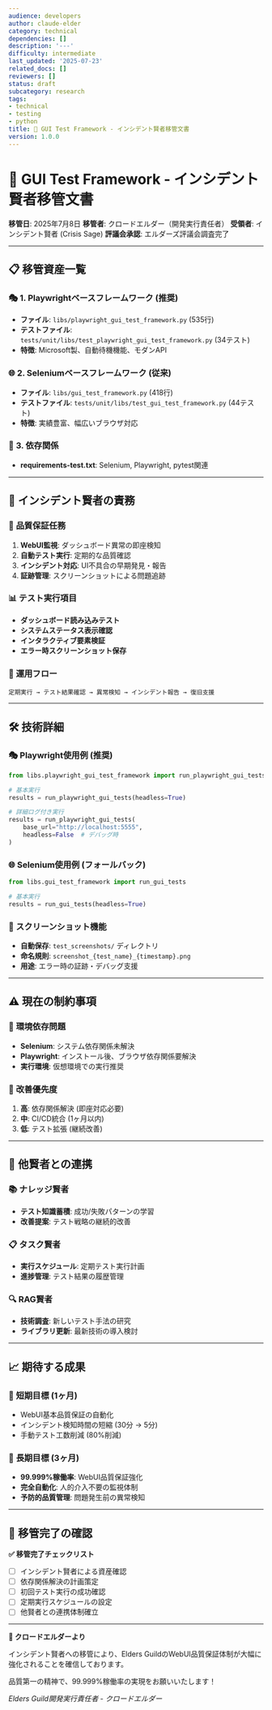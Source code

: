 ```yaml
---
audience: developers
author: claude-elder
category: technical
dependencies: []
description: '---'
difficulty: intermediate
last_updated: '2025-07-23'
related_docs: []
reviewers: []
status: draft
subcategory: research
tags:
- technical
- testing
- python
title: 🚨 GUI Test Framework - インシデント賢者移管文書
version: 1.0.0
---
```


# 🚨 GUI Test Framework - インシデント賢者移管文書

**移管日**: 2025年7月8日
**移管者**: クロードエルダー（開発実行責任者）
**受領者**: インシデント賢者 (Crisis Sage)
**評議会承認**: エルダーズ評議会調査完了

---

## 📋 **移管資産一覧**

### 🎭 **1. Playwrightベースフレームワーク** (推奨)
- **ファイル**: `libs/playwright_gui_test_framework.py` (535行)
- **テストファイル**: `tests/unit/libs/test_playwright_gui_test_framework.py` (34テスト)
- **特徴**: Microsoft製、自動待機機能、モダンAPI

### 🌐 **2. Seleniumベースフレームワーク** (従来)
- **ファイル**: `libs/gui_test_framework.py` (418行)
- **テストファイル**: `tests/unit/libs/test_gui_test_framework.py` (44テスト)
- **特徴**: 実績豊富、幅広いブラウザ対応

### 🔧 **3. 依存関係**
- **requirements-test.txt**: Selenium, Playwright, pytest関連

---

## 🎯 **インシデント賢者の責務**

### 🚨 **品質保証任務**
1. **WebUI監視**: ダッシュボード異常の即座検知
2. **自動テスト実行**: 定期的な品質確認
3. **インシデント対応**: UI不具合の早期発見・報告
4. **証跡管理**: スクリーンショットによる問題追跡

### 📊 **テスト実行項目**
- **ダッシュボード読み込みテスト**
- **システムステータス表示確認**
- **インタラクティブ要素検証**
- **エラー時スクリーンショット保存**

### 🔄 **運用フロー**
```
定期実行 → テスト結果確認 → 異常検知 → インシデント報告 → 復旧支援
```

---

## 🛠️ **技術詳細**

### 🎭 **Playwright使用例** (推奨)
```python
from libs.playwright_gui_test_framework import run_playwright_gui_tests

# 基本実行
results = run_playwright_gui_tests(headless=True)

# 詳細ログ付き実行
results = run_playwright_gui_tests(
    base_url="http://localhost:5555",
    headless=False  # デバッグ時
)
```

### 🌐 **Selenium使用例** (フォールバック)
```python
from libs.gui_test_framework import run_gui_tests

# 基本実行
results = run_gui_tests(headless=True)
```

### 📸 **スクリーンショット機能**
- **自動保存**: `test_screenshots/` ディレクトリ
- **命名規則**: `screenshot_{test_name}_{timestamp}.png`
- **用途**: エラー時の証跡・デバッグ支援

---

## ⚠️ **現在の制約事項**

### 🔧 **環境依存問題**
- **Selenium**: システム依存関係未解決
- **Playwright**: インストール後、ブラウザ依存関係要解決
- **実行環境**: 仮想環境での実行推奨

### 🎯 **改善優先度**
1. **高**: 依存関係解決 (即座対応必要)
2. **中**: CI/CD統合 (1ヶ月以内)
3. **低**: テスト拡張 (継続改善)

---

## 🤝 **他賢者との連携**

### 📚 **ナレッジ賢者**
- **テスト知識蓄積**: 成功/失敗パターンの学習
- **改善提案**: テスト戦略の継続的改善

### 📋 **タスク賢者**
- **実行スケジュール**: 定期テスト実行計画
- **進捗管理**: テスト結果の履歴管理

### 🔍 **RAG賢者**
- **技術調査**: 新しいテスト手法の研究
- **ライブラリ更新**: 最新技術の導入検討

---

## 📈 **期待する成果**

### 🎯 **短期目標** (1ヶ月)
- WebUI基本品質保証の自動化
- インシデント検知時間の短縮 (30分 → 5分)
- 手動テスト工数削減 (80%削減)

### 🚀 **長期目標** (3ヶ月)
- **99.999%稼働率**: WebUI品質保証強化
- **完全自動化**: 人的介入不要の監視体制
- **予防的品質管理**: 問題発生前の異常検知

---

## 🙏 **移管完了の確認**

**✅ 移管完了チェックリスト**
- [ ] インシデント賢者による資産確認
- [ ] 依存関係解決の計画策定
- [ ] 初回テスト実行の成功確認
- [ ] 定期実行スケジュールの設定
- [ ] 他賢者との連携体制確立

---

**🤖 クロードエルダーより**

インシデント賢者への移管により、Elders GuildのWebUI品質保証体制が大幅に強化されることを確信しております。

品質第一の精神で、99.999%稼働率の実現をお願いいたします！

*Elders Guild開発実行責任者 - クロードエルダー*
